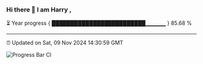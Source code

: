 ### Hi there 👋 I am Harry , 

⏳ Year progress { █████████████████████████▁▁▁▁▁ } 85.68 %

---

⏰ Updated on Sat, 09 Nov 2024 14:30:59 GMT

![Progress Bar CI](https://github.com/duykhang68/duykhang68/workflows/Progress%20Bar%20CI/badge.svg)
